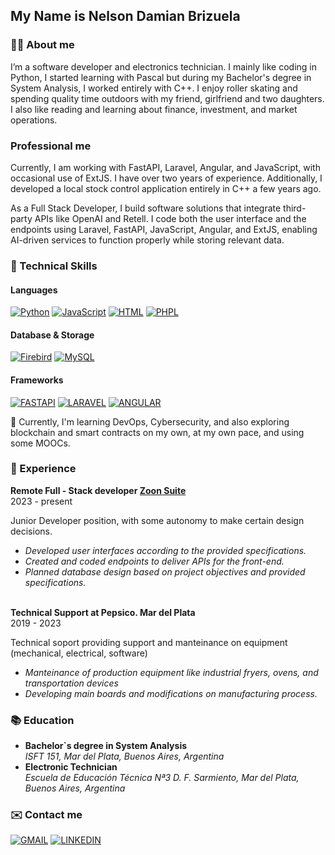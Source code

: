 ## My Name is Nelson Damian Brizuela
### 👋🏼 About me
I’m a software developer and electronics technician. I mainly like coding in Python, I started learning with Pascal but during my Bachelor's degree in System Analysis, I worked entirely with C++. I enjoy roller skating and spending quality time outdoors with my friend, girlfriend and two daughters. I also like reading and learning about finance, investment, and market operations.
### Professional me
Currently, I am working with FastAPI, Laravel, Angular, and JavaScript, with occasional use of ExtJS. I have over two years of experience. Additionally, I developed a local stock control application entirely in C++ a few years ago.

As a Full Stack Developer, I build software solutions that integrate third-party APIs like OpenAI and Retell. I code both the user interface and the endpoints using Laravel, FastAPI, JavaScript, Angular, and ExtJS, enabling AI-driven services to function properly while storing relevant data.

### 🧰 Technical Skills
#### Languages
<a href="https://www.python.org/">![Python](https://img.shields.io/badge/Python-3776AB?style=flat&logo=python&logoColor=white)</a>
<a href="https://developer.mozilla.org/es/docs/Web/JavaScript">![JavaScript](https://img.shields.io/badge/JavaScript-F7DF1E?style=flat&logo=javascript&logoColor=black)</a>
<a href="https://developer.mozilla.org/es/docs/Web/HTML">![HTML](https://img.shields.io/badge/HTML5-E34F26?style=flat&logo=html5&logoColor=white)</a>
<a href="https://www.php.net/manual/es/intro-whatis.php">![PHPL](https://img.shields.io/badge/PHP-777BB4?style=flat&logo=php&logoColor=white)</a>

#### Database & Storage
<a href="https://firebirdsql.org/">![Firebird](https://img.shields.io/badge/FIREBIRD-777BB4?style=flat&logo=firebird&logoColor=white)</a>
<a href="https://www.mysql.com/">![MySQL](https://img.shields.io/badge/MySQL-4479A1?style=flat&logo=mysql&logoColor=white)</a>

#### Frameworks
<a href="https://fastapi.tiangolo.com/">![FASTAPI](https://img.shields.io/badge/FastAPI-005571?style=flat&logo=fastapi)</a>
<a href="https://laravel.com/">![LARAVEL](https://img.shields.io/badge/Laravel-2e2e2e??style=flat&logo=laravel)</a>
<a href="https://angular.dev/">![ANGULAR](https://img.shields.io/badge/-Angular-DD0031?style=flat&logo=angular&logoColor=white)</a>

🌱 Currently, I'm learning DevOps, Cybersecurity, and also exploring blockchain and smart contracts on my own, at my own pace, and using some MOOCs.

### 📒 Experience
<b>Remote Full - Stack developer <a href="https://zoonsuite.com/">Zoon Suite</a></b>
<br>2023 - present

Junior Developer position, with some autonomy to make certain design decisions.
<i>
  -  Developed user interfaces according to the provided specifications.
  -  Created and coded endpoints to deliver APIs for the front-end.
  -  Planned database design based on project objectives and provided specifications.
</i>
<br>
<b>Technical Support at Pepsico. Mar del Plata</b>
<br>2019 - 2023

Technical soport providing support and manteinance on equipment (mechanical, electrical, software)
<i>
  -  Manteinance of production equipment like industrial fryers, ovens, and transportation devices
  -  Developing main boards and modifications on manufacturing process.
</i>
 
### 📚 Education
  -  <b>Bachelor`s degree in System Analysis</b>
      <br><i>ISFT 151, Mar del Plata, Buenos Aires, Argentina</i>
  -  <b>Electronic Technician</b>
      <br><i>Escuela de Educación Técnica Nª3 D. F. Sarmiento, Mar del Plata, Buenos Aires, Argentina</i>


### ✉️ Contact me
<a href="mailto:nelson83mdq@gmail.com">![GMAIL](https://img.shields.io/badge/-Gmail-red?style=flat&logo=Gmail&logoColor=white)</a>
<a href="https://www.linkedin.com/in/brizuelanelsondamian/">![LINKEDIN](https://img.shields.io/badge/-LinkedIn-blue?style=flat&logo=Linkedin&logoColor=white&link=YOUR_LINKEDIN_URL)</a>
